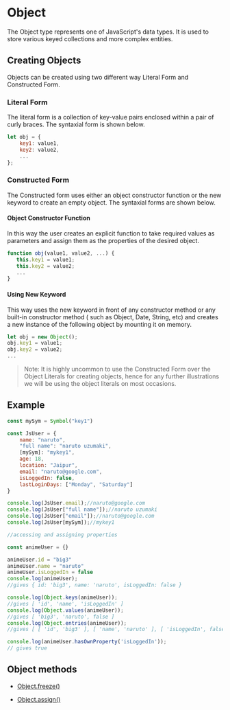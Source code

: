 # Object

The Object type represents one of JavaScript's data types. It is used to store various keyed collections and more complex entities.

## Creating Objects

Objects can be created using two different way Literal Form and Constructed Form.

### Literal Form

 The literal form is a collection of key-value pairs enclosed within a pair of curly braces. The syntaxial form is shown below.

```js
let obj = {
    key1: value1,
    key2: value2,
    ...
};
```

### Constructed Form

 The Constructed form uses either an object constructor function or the new keyword to create an empty object. The syntaxial forms are shown below.

#### Object Constructor Function

 In this way the user creates an explicit function to take required values as parameters and assign them as the properties of the desired object.

 ```js
 function obj(value1, value2, ...) {
    this.key1 = value1;
    this.key2 = value2;
    ...
}
 ```

#### Using New Keyword

This way uses the new keyword in front of any constructor method or any built-in constructor method ( such as Object, Date, String, etc) and creates a new instance of the following object by mounting it on memory.

```js
let obj = new Object();
obj.key1 = value1;
obj.key2 = value2;
...
```

>Note: It is highly uncommon to use the Constructed Form over the Object Literals for creating objects, hence for any further illustrations we will be using the object literals on most occasions.

## Example

```js
const mySym = Symbol("key1")

const JsUser = {
    name: "naruto",
    "full name": "naruto uzumaki",
    [mySym]: "mykey1",
    age: 18,
    location: "Jaipur",
    email: "naruto@google.com",
    isLoggedIn: false,
    lastLoginDays: ["Monday", "Saturday"]
}

console.log(JsUser.email);//naruto@google.com
console.log(JsUser["full name"]);//naruto uzumaki
console.log(JsUser["email"]);//naruto@google.com
console.log(JsUser[mySym]);//mykey1
```

```js
//accessing and assigning properties

const animeUser = {}

animeUser.id = "big3"
animeUser.name = "naruto"
animeUser.isLoggedIn = false
console.log(animeUser);
//gives { id: 'big3', name: 'naruto', isLoggedIn: false }

console.log(Object.keys(animeUser));
//gives [ 'id', 'name', 'isLoggedIn' ]
console.log(Object.values(animeUser));
//gives [ 'big3', 'naruto', false ]
console.log(Object.entries(animeUser));
//gives [ [ 'id', 'big3' ], [ 'name', 'naruto' ], [ 'isLoggedIn', false ] ]

console.log(animeUser.hasOwnProperty('isLoggedIn'));
// gives true
```

## Object methods

- [Object.freeze()](https://github.com/reachbheru/learn-js/blob/main/Basics/Objects/freeze().md)

- [Object.assign()](https://github.com/reachbheru/learn-js/blob/main/Basics/Objects/assign().md)
